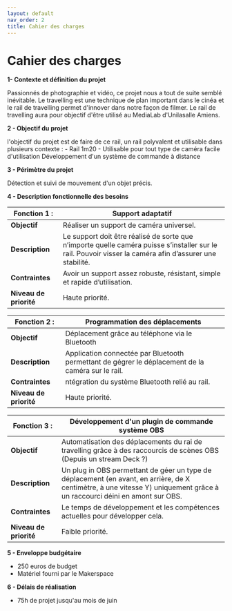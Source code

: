 ```yaml
---
layout: default
nav_order: 2
title: Cahier des charges 
---
```


# Cahier des charges 
**1- Contexte et définition du projet**

Passionnés de photographie et vidéo, ce projet nous a tout de suite semblé inévitable. Le travelling est une technique de plan important dans le cinéa et le rail de travelling permet d'innover dans notre façon de filmer. Le rail de travelling aura pour objectif d'être utilisé au MediaLab d'Unilasalle Amiens. 

**2 - Objectif du projet**

l'objectif du projet est de faire de ce rail, un rail polyvalent et utilisable dans plusieurs contexte :
    - Rail 1m20
    - Utilisable pour tout type de caméra
    facile d'utilisation
    Développement d'un système de commande à distance

**3 - Périmètre du projet** 

Détection et suivi de mouvement d'un objet précis.

**4 - Description fonctionnelle des besoins**

| **Fonction 1 :** |          Support adaptatif                            |
|------------------------------------|--------------------------------------|
| **Objectif**                      | Réaliser un support de caméra universel. |
| **Description**                    | Le support doit être réalisé de sorte que n’importe quelle caméra puisse s’installer sur le rail. Pouvoir visser la caméra afin d’assurer une stabilité. |
| **Contraintes**                    | Avoir un support assez robuste, résistant, simple et rapide d’utilisation. |
| **Niveau de priorité**             | Haute priorité. |

| **Fonction 2 :** |          Programmation des déplacements                            |
|------------------------------------|--------------------------------------|
| **Objectif**                      | Déplacement grâce au téléphone via le Bluetooth |
| **Description**                    | Application connectée par Bluetooth permettant de gégrer le déplacement de la caméra sur le rail. |
| **Contraintes**                    | ntégration du système Bluetooth relié au rail. |
| **Niveau de priorité**             | Haute priorité. |

| **Fonction 3 :** |          Développement d'un plugin de commande système OBS           |
|------------------------------------|--------------------------------------|
| **Objectif**                      | Automatisation des déplacements du rai de travelling grâce à des raccourcis de scènes OBS (Depuis un stream Deck ?) |
| **Description**                    | Un plug in OBS permettant de géer un type de déplacement (en avant, en arrière, de X centimètre, à une vitesse Y) uniquement grâce à un raccourci déini en amont sur OBS. |
| **Contraintes**                    | Le temps de développement et les compétences actuelles pour développer cela. |
| **Niveau de priorité**             | Faible priorité. |

**5 - Enveloppe budgétaire**
- 250 euros de budget 
- Matériel fourni par le Makerspace

**6 - Délais de réalisation**
- 75h de projet jusqu'au mois de juin 